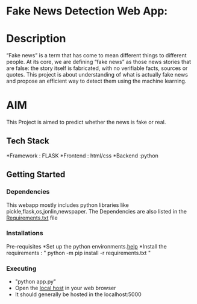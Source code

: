 # Fake News Detection Web App:

# Description
“Fake news” is a term that has come to mean different things to different people. At its core, we are defining “fake news” as those news stories that are false: the story itself is fabricated, with no verifiable facts, sources or quotes.
This project is about understanding of what is actually fake news and propose an efficient way to detect them using the machine learning.

# AIM
This Project is aimed to  predict whether the news is fake or real.

## Tech Stack
*Framework : FLASK
*Frontend  : html/css
*Backend   :python

## Getting Started

### Dependencies
This webapp mostly includes python libraries like pickle,flask,os,jonlin,newspaper.
The Dependencies are also listed in the [Requirements.txt](requirements.txt) file

### Installations
Pre-requisites
*Set up the python environments.[help](https://packaging.python.org/guides/installing-using-pip-and-virtual-environments/)
*Install the requirements  : " python -m pip install -r requirements.txt "

### Executing
* "python app.py"
* Open the [local host](http://localhost:5000/) in your web browser
* It should generally be hosted in the localhost:5000
